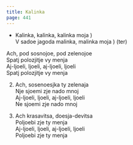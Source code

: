 ```yaml
---
title: Kalinka
page: 441
---  
```


- Kalinka, kalinka, kalinka moja )  
V sadoe jagoda malinka, malinka moja ) (ter)  

Ach, pod sosnojoe, pod zelenojoe  
Spatj polozjitje vy menja  
Aj-ljoeli, ljoeli, aj-ljoeli, ljoeli  
Spatj polozjitje vy menja  

2. Ach, sosenoesjka ty zelenaja  
Nje sjoemi zje nado mnoj  
Aj-ljoeli, ljoeli, aj-ljoeli, ljoeli  
Ne sjoemi zje nado mnoj  

3. Ach krasavitsa, doesja-devitsa  
Poljoebi zje ty menja  
Aj-ljoeli, ljoeli, aj-ljoeli, ljoeli  
Poljoebi zje ty menja  